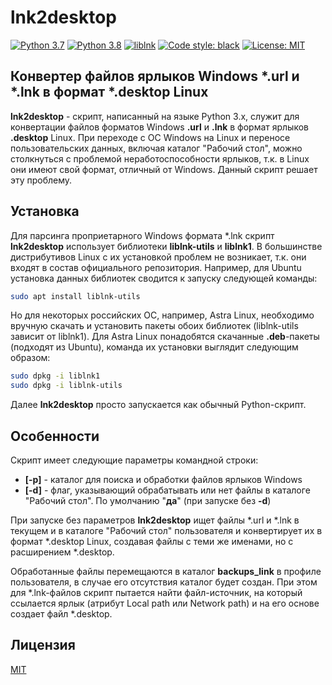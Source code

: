# lnk2desktop
 [![Python 3.7](https://img.shields.io/badge/python-3.7-blue.svg)](https://www.python.org/downloads/release/python-370/) [![Python 3.8](https://img.shields.io/badge/python-3.8-blue.svg)](https://www.python.org/downloads/release/python-380/) [![liblnk](https://img.shields.io/badge/requirements-liblnk-blue.svg)](https://github.com/libyal/liblnk) [![Code style: black](https://img.shields.io/badge/code%20style-black-000000.svg)](https://github.com/psf/black) [![License: MIT](https://img.shields.io/badge/License-MIT-blueviolet.svg)](https://opensource.org/licenses/MIT)
## Конвертер файлов ярлыков Windows *.url и *.lnk в формат *.desktop Linux

**lnk2desktop** - скрипт, написанный на языке Python 3.x, служит для конвертации файлов форматов Windows **.url** и **.lnk** в формат ярлыков **.desktop** Linux. При переходе с ОС Windows на Linux и переносе пользовательских данных, включая каталог "Рабочий стол", можно столкнуться с проблемой неработоспособности ярлыков, т.к. в Linux они имеют свой формат, отличный от Windows. Данный скрипт решает эту проблему.

## Установка
 Для парсинга проприетарного Windows формата *.lnk скрипт **lnk2desktop** использует библиотеки **liblnk-utils** и **liblnk1**. В большинстве дистрибутивов Linux с их установкой проблем не возникает, т.к. они входят в состав официального репозитория. Например, для Ubuntu установка данных библиотек сводится к запуску следующей команды:
```sh
sudo apt install liblnk-utils
```
Но для некоторых российских ОС, например, Astra Linux, необходимо вручную скачать и установить пакеты обоих библиотек (liblnk-utils зависит от liblnk1). Для Astra Linux понадобятся скачанные **.deb**-пакеты (подходят из Ubuntu), команда их установки выглядит следующим образом:
```sh
sudo dpkg -i liblnk1
sudo dpkg -i liblnk-utils
```
Далее **lnk2desktop** просто запускается как обычный Python-скрипт.

## Особенности
Скрипт имеет следующие параметры командной строки:
- **[-p]** - каталог для поиска и обработки файлов ярлыков Windows
- **[-d]** - флаг, указывающий обрабатывать или нет файлы в каталоге "Рабочий стол". По умолчанию "**да**" (при запуске без **-d**)

При запуске без параметров **lnk2desktop** ищет файлы *.url и *.lnk в текущем и в каталоге "Рабочий стол" пользователя и конвертирует их в формат *.desktop Linux, создавая файлы с теми же именами, но с расширением *.desktop.

Обработанные файлы перемещаются в каталог **backups_link** в профиле пользователя, в случае его отсутствия каталог будет создан. При этом для *.lnk-файлов скрипт пытается найти файл-источник, на который ссылается ярлык (атрибут Local path или Network path) и на его основе создает файл *.desktop.

## Лицензия

[MIT](https://github.com/igor-a-silkin/lnk2desktop/blob/main/LICENSE)
